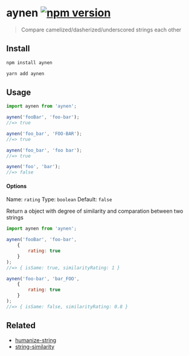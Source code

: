 # aynen [![npm version](https://badge.fury.io/js/aynen.svg)](https://www.npmjs.com/package/aynen)

> Compare camelized/dasherized/underscored strings each other

## Install

```sh
npm install aynen
```
```sh
yarn add aynen
```

## Usage

```js
import aynen from 'aynen';

aynen('fooBar', 'foo-bar');
//=> true

aynen('foo_bar', 'FOO-BAR');
//=> true

aynen('foo_bar', 'foo bar');
//=> true

aynen('foo', 'bar');
//=> false

```


#### Options
Name: `rating`
Type: `boolean`
Default: `false`

Return a object with degree of similarity and comparation between two strings 

```js
import aynen from 'aynen';

aynen('fooBar', 'foo-bar', 
    { 
        rating: true
    }
);
//=> { isSame: true, similarityRating: 1 }

aynen('foo-bar', 'bar_FOO',
    { 
        rating: true
    }
);
//=> { isSame: false, similarityRating: 0.8 }


```

## Related

- [humanize-string](https://github.com/sindresorhus/humanize-string)
- [string-similarity](https://github.com/aceakash/string-similarity)
